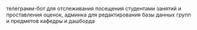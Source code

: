 телеграмм-бот для отслеживания посещения студентами занятий и проставления оценок, админка для редактирования базы данных групп и предметов кафедры и дашборда

